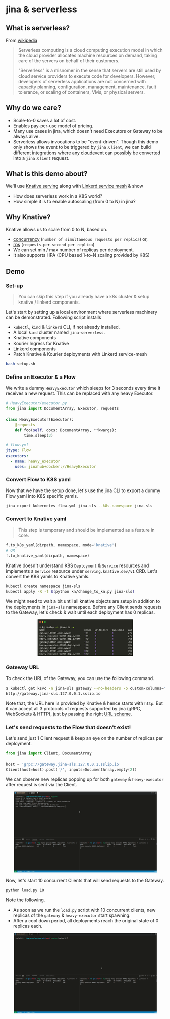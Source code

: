 # jina & serverless

## What is serverless?

From [wikipedia](https://en.wikipedia.org/wiki/Serverless_computing)

> Serverless computing is a cloud computing execution model in which the cloud provider allocates machine resources on demand, taking care of the servers on behalf of their customers.
>
> "Serverless" is a misnomer in the sense that servers are still used by cloud service providers to execute code for developers. However, developers of serverless applications are not concerned with capacity planning, configuration, management, maintenance, fault tolerance, or scaling of containers, VMs, or physical servers.

## Why do we care?

- Scale-to-0 saves a lot of cost.
- Enables pay-per-use model of pricing.
- Many use cases in jina, which doesn't need Executors or Gateway to be always alive.
- Serverless allows invocations to be "event-driven". Though this demo only shows the event to be triggered by `jina.Client`, we can build different integrations where any [cloudevent](https://cloudevents.io/) can possibly be converted into a `jina.Client` request.

## What is this demo about?

We'll use [Knative serving](https://knative.dev/docs/) along with [Linkerd service mesh](https://linkerd.io/2.11/overview/) & show

- How does serverless work in a K8S world?
- How simple it is to enable autoscaling (from 0 to N) in jina?

## Why Knative?

Knative allows us to scale from 0 to N, based on.

- [concurrency](https://knative.dev/docs/serving/autoscaling/concurrency/) (`number of simultaneous requests per replica`) or,
- [rps](https://knative.dev/docs/serving/autoscaling/rps-target/) (`requests-per-second per replica`)
- We can set min / max number of replicas per deployment.
- It also supports HPA (CPU based 1-to-N scaling provided by K8S)

## Demo

### Set-up

> You can skip this step if you already have a k8s cluster & setup knative / linkerd components.

Let's start by setting up a local environment where serverless machinery can be demonstrated. Following script installs

- `kubectl`, `kind` & `linkerd` CLI, if not already installed.
- A local `kind` cluster named `jina-serverless`.
- Knative components
- Kourier Ingress for Knative
- Linkerd components
- Patch Knative & Kourier deployments with Linkerd service-mesh

```bash
bash setup.sh
```

### Define an Executor & a Flow

We write a dummy `HeavyExecutor` which sleeps for 3 seconds every time it receives a new request. This can be replaced with any heavy Executor.

```python
# HeavyExecutor/executor.py
from jina import DocumentArray, Executor, requests

class HeavyExecutor(Executor):
    @requests
    def foo(self, docs: DocumentArray, **kwargs):
        time.sleep(3)
```

```yaml
# flow.yml
jtype: Flow
executors:
  - name: heavy_executor
    uses: jinahub+docker://HeavyExecutor
```

### Convert Flow to K8S yaml

Now that we have the setup done, let's use the jina CLI to export a dummy Flow yaml into K8S specific yamls.

```bash
jina export kubernetes flow.yml jina-sls --k8s-namespace jina-sls
```

### Convert to Knative yaml

> This step is temporary and should be implemented as a feature in core.

```python
f.to_k8s_yaml(dirpath, namespace, mode='knative')
# OR
f.to_knative_yaml(dirpath, namespace)
```

Knative doesn't understand K8S `Deployment` & `Service` resources and implements a `Service` resource under `serving.knative.dev/v1` CRD. Let's convert the K8S yamls to Knative yamls.

```bash
kubectl create namespace jina-sls
kubectl apply -R -f $(python kn/change_to_kn.py jina-sls)
```

We might need to wait a bit until all knative objects are setup in addition to the deployments in `jina-sls` namespace. Before any Client sends requests to the Gateway, let's check & wait until each deployment has 0 replicas.

<p align="center">
<a href="#"><img src="./.github/wait-until-0.png" alt="0 replicas" width="60%"></a>
</p>

### Gateway URL

To check the URL of the Gateway, you can use the following command.

```bash
$ kubectl get ksvc -n jina-sls gateway --no-headers -o custom-columns="URL:.status.url"
http://gateway.jina-sls.127.0.0.1.sslip.io
```

Note that, the URL here is provided by Knative & hence starts with `http`. But it can accept all 3 protocols of requests supported by jina (gRPC, WebSockets & HTTP), just by passing the right [URL scheme](https://docs.jina.ai/fundamentals/flow/client/#connect:~:text=You%20can%20define%20these%20parameters%20by%20passing%20a%20valid%20URI%20scheme%20as%20part%20of%20the%20host%20argument%3A).

### Let's send requests to the Flow that doesn't exist!

Let's send just 1 Client request & keep an eye on the number of replicas per deployment.

```python
from jina import Client, DocumentArray

host = 'grpc://gateway.jina-sls.127.0.0.1.sslip.io'
Client(host=host).post('/', inputs=DocumentArray.empty(2))
```

We can observe new replicas popping up for both `gateway` & `heavy-executor` after request is sent via the Client.

<p align="center">
<a href="#"><img src="./.github/1-request.gif" alt="Scale from 0" width="90%"></a>
</p>

Now, let's start 10 concurrent Clients that will send requests to the Gateway.

```bash
python load.py 10
```

Note the following.

- As soon as we run the `load.py` script with 10 concurrent clients, new replicas of the `gateway` & `heavy-executor` start spawning.
- After a cool down period, all deployments reach the original state of 0 replicas each.

<p align="center">
<a href="#"><img src="./.github/scale-to-10.gif" alt="Scale to 10" width="90%"></a>
</p>
